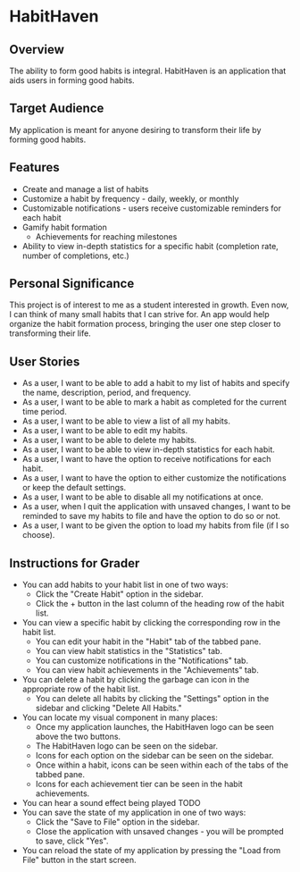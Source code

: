 # HabitHaven 

## Overview

The ability to form good habits is integral. HabitHaven is an application that 
aids users in forming good habits.  

## Target Audience

My application is meant for anyone desiring to transform their life by forming good
habits.

## Features
- Create and manage a list of habits
- Customize a habit by frequency - daily, weekly, or monthly
- Customizable notifications - users receive customizable reminders for each habit
- Gamify habit formation
  - Achievements for reaching milestones
- Ability to view in-depth statistics for a specific habit (completion rate, number of 
completions, etc.)
## Personal Significance
 This project is of interest to me as a student interested in growth. Even now, I can 
 think of many small habits that I can strive for. An app would help organize the 
 habit formation process, bringing the user one step closer to transforming their
 life.
 ## User Stories 
- As a user, I want to be able to add a habit to my list of habits and specify the
name, description, period, and frequency. 
- As a user, I want to be able to mark a habit as completed for the current time period.
- As a user, I want to be able to view a list of all my habits.
- As a user, I want to be able to edit my habits.
- As a user, I want to be able to delete my habits.
- As a user, I want to be able to view in-depth statistics for each habit.
- As a user, I want to have the option to receive notifications for each habit.
- As a user, I want to have the option to either customize the notifications or keep the default settings.
- As a user, I want to be able to disable all my notifications at once.
- As a user, when I quit the application with unsaved changes, I want to be reminded to save my habits to file and have the option to do so or not.
- As a user, I want to be given the option to load my habits from file (if I so choose).
## Instructions for Grader
- You can add habits to your habit list in one of two ways: 
  - Click the "Create Habit" option in the sidebar.
  - Click the + button in the last column of the heading row of the habit list.
- You can view a specific habit by clicking the corresponding row in the habit list.
  - You can edit your habit in the "Habit" tab of the tabbed pane.
  - You can view habit statistics in the "Statistics" tab. 
  - You can customize notifications in the "Notifications" tab.
  - You can view habit achievements in the "Achievements" tab.
- You can delete a habit by clicking the garbage can icon in the appropriate row of the habit list.
  - You can delete all habits by clicking the "Settings" option in the sidebar and clicking "Delete All Habits."
- You can locate my visual component in many places:
  - Once my application launches, the HabitHaven logo can be seen above the two buttons.
  - The HabitHaven logo can be seen on the sidebar. 
  - Icons for each option on the sidebar can be seen on the sidebar. 
  - Once within a habit, icons can be seen within each of the tabs of the tabbed pane.
  - Icons for each achievement tier can be seen in the habit achievements.
- You can hear a sound effect being played TODO
- You can save the state of my application in one of two ways: 
  - Click the "Save to File" option in the sidebar.
  - Close the application with unsaved changes - you will be prompted to save, click "Yes".
- You can reload the state of my application by pressing the "Load from File" button in the start screen.